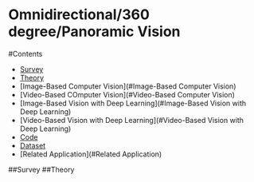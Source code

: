 # Omnidirectional/360 degree/Panoramic Vision

#Contents

- [Survey](#Survey)
- [Theory](#Theory)
- [Image-Based Computer Vision](#Image-Based Computer Vision)
- [Video-Based COmputer Vision](#Video-Based Computer Vision)
- [Image-Based Vision with Deep Learning](#Image-Based Vision with Deep Learning)
- [Video-Based Vision with Deep Learning](#Video-Based Vision with Deep Learning)
- [Code](#Code)
- [Dataset](#Dataset)
- [Related Application](#Related Application)


##Survey
##Theory
